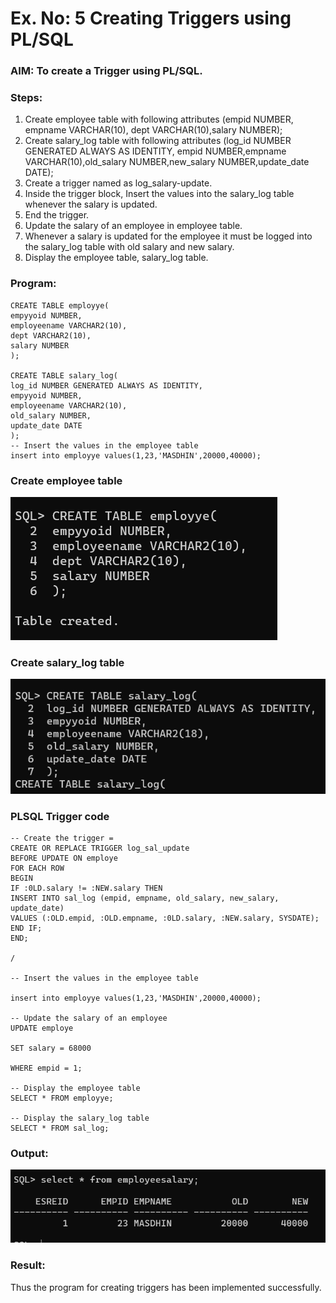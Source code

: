 # Ex. No: 5 Creating Triggers using PL/SQL

### AIM: To create a Trigger using PL/SQL.

### Steps:
1. Create employee table with following attributes (empid NUMBER, empname VARCHAR(10), dept VARCHAR(10),salary NUMBER);
2. Create salary_log table with following attributes (log_id NUMBER GENERATED ALWAYS AS IDENTITY, empid NUMBER,empname VARCHAR(10),old_salary NUMBER,new_salary NUMBER,update_date DATE);
3. Create a trigger named as log_salary-update.
4. Inside the trigger block, Insert the values into the salary_log table whenever the salary is updated.
5. End the trigger.
6. Update the salary of an employee in employee table.
7. Whenever a salary is updated for the employee it must be logged into the salary_log table with old salary and new salary.
8. Display the employee table, salary_log table.

### Program:
```
CREATE TABLE employye(
empyyoid NUMBER,
employeename VARCHAR2(10),
dept VARCHAR2(10),
salary NUMBER
);

CREATE TABLE salary_log(
log_id NUMBER GENERATED ALWAYS AS IDENTITY,
empyyoid NUMBER,
employeename VARCHAR2(10),
old_salary NUMBER,
update_date DATE
);
-- Insert the values in the employee table
insert into employye values(1,23,'MASDHIN',20000,40000);

```
### Create employee table
![output](./b.png)

### Create salary_log table
![output](./c.png)

### PLSQL Trigger code
```
-- Create the trigger =
CREATE OR REPLACE TRIGGER log_sal_update
BEFORE UPDATE ON employe
FOR EACH ROW
BEGIN
IF :0LD.salary != :NEW.salary THEN
INSERT INTO sal_log (empid, empname, old_salary, new_salary, update_date)
VALUES (:OLD.empid, :OLD.empname, :0LD.salary, :NEW.salary, SYSDATE);
END IF;
END;

/

-- Insert the values in the employee table

insert into employye values(1,23,'MASDHIN',20000,40000);

-- Update the salary of an employee
UPDATE employe

SET salary = 68000

WHERE empid = 1;

-- Display the employee table
SELECT * FROM employye;

-- Display the salary_log table
SELECT * FROM sal_log;
```
### Output:
![output](./a.png)

### Result:
Thus the program for creating triggers has been implemented successfully.
